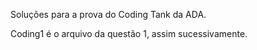 
Soluções para a prova do Coding Tank da ADA.

Coding1 é o arquivo da questão 1, assim sucessivamente.

